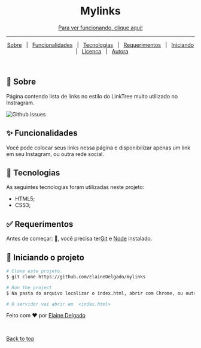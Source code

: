 <div align="center" id="top">   
  <h1 align="center">Mylinks</h1>
  <a href="https://ohmylinks.netlify.app">Para ver funcionando, clique aqui!</a> 
</div>

<hr> 

<p align="center">
  <a href="#dart-about">Sobre</a> &#xa0; | &#xa0; 
  <a href="#sparkles-features">Funcionalidades</a> &#xa0; | &#xa0;
  <a href="#rocket-technologies">Tecnologias</a> &#xa0; | &#xa0;
  <a href="#white_check_mark-requirements">Requerimentos</a> &#xa0; | &#xa0;
  <a href="#checkered_flag-starting">Iniciando</a> &#xa0; | &#xa0;
  <a href="#memo-license">Licença</a> &#xa0; | &#xa0;
  <a href="https://github.com/ElaineDelgado" target="_blank">Autora</a>
</p>

<br>

## :dart: Sobre ##

Página contendo lista de links no estilo do LinkTree muito utilizado no Instragram.
<br>

<img alt="Github issues" src="https://i.imgur.com/3hlZNS1.png" />

## :sparkles: Funcionalidades ##
Você pode colocar seus links nessa página e disponibilizar apenas um link em seu Instagram, ou outra rede social.



## :rocket: Tecnologias ##

As seguintes tecnologias foram utilizadas neste projeto:

- HTML5;
- CSS3;

## :white_check_mark: Requerimentos ##

Antes de começar: :checkered_flag:, você precisa ter[Git](https://git-scm.com) e [Node](https://nodejs.org/en/) instalado.

## :checkered_flag: Iniciando o projeto ##

```bash
# Clone este projeto.
$ git clone https://github.com/ElaineDelgado/mylinks

# Run the project
$ Na pasta do arquivo localizar o index.html, abrir com Chrome, ou outro browser.

# O servidor vai abrir em  <index.html>
```



Feito com  :heart: por <a href="https://github.com/ElaineDelgado" target="_blank">Elaine Delgado</a>

&#xa0;

<a href="#top">Back to top</a>
